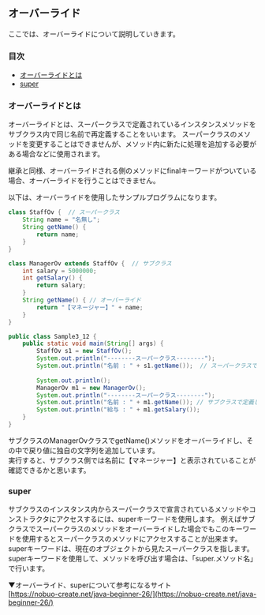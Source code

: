 ## オーバーライド
ここでは、オーバーライドについて説明していきます。

### 目次
* [オーバーライドとは](#sec1)
* [super](#sec2)

### <a name="sec1"></a>オーバーライドとは
オーバーライドとは、スーパークラスで定義されているインスタンスメソッドをサブクラス内で同じ名前で再定義することをいいます。
スーパークラスのメソッドを変更することはできませんが、メソッド内に新たに処理を追加する必要がある場合などに使用されます。

継承と同様、オーバーライドされる側のメソッドにfinalキーワードがついている場合、オーバーライドを行うことはできません。

以下は、オーバーライドを使用したサンプルプログラムになります。

```java
class StaffOv {  // スーパークラス
	String name = "名無し";
	String getName() {
		return name;
	}
}

class ManagerOv extends StaffOv {  // サブクラス
	int salary = 5000000;
	int getSalary() {
		return salary;
	}
	String getName() { // オーバーライド
		return "【マネージャー】" + name;
	}
}

public class Sample3_12 {
	public static void main(String[] args) {
		StaffOv s1 = new StaffOv();
		System.out.println("--------スーパークラス--------");
		System.out.println("名前 : " + s1.getName());  // スーパークラスで定義したメソッド
		
		System.out.println();
		ManagerOv m1 = new ManagerOv();  
		System.out.println("--------スーパークラス--------");
		System.out.println("名前 : " + m1.getName()); // サブクラスで定義したメソッド
		System.out.println("給与 : " + m1.getSalary());
	}
}

```

サブクラスのManagerOvクラスでgetName()メソッドをオーバーライドし、その中で戻り値に独自の文字列を追加しています。  
実行すると、サブクラス側では名前に【マネージャー】と表示されていることが確認できるかと思います。


### <a name="sec2"></a>super
サブクラスのインスタンス内からスーパークラスで宣言されているメソッドやコンストラクタにアクセスするには、superキーワードを使用します。
例えばサブクラスでスーパークラスのメソッドをオーバーライドした場合でもこのキーワードを使用するとスーパークラスのメソッドにアクセスすることが出来ます。
superキーワードは、現在のオブジェクトから見たスーパークラスを指します。  
superキーワードを使用して、メソッドを呼び出す場合は、「super.メソッド名」で行います。


▼オーバーライド、superについて参考になるサイト  
[https://nobuo-create.net/java-beginner-26/](https://nobuo-create.net/java-beginner-26/)

